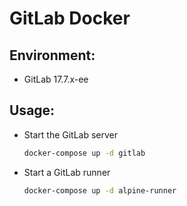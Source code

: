 # GitLab Docker

## Environment:
* GitLab 17.7.x-ee

## Usage:
* Start the GitLab server
  ```bash
  docker-compose up -d gitlab
  ```
* Start a GitLab runner
  ```bash
  docker-compose up -d alpine-runner
  ```
